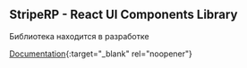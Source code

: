 ## StripeRP - React UI Components Library

Библиотека находится в разработке

[Documentation](https://moretti93.github.io/stripe-rp-ui/){:target="_blank" rel="noopener"}